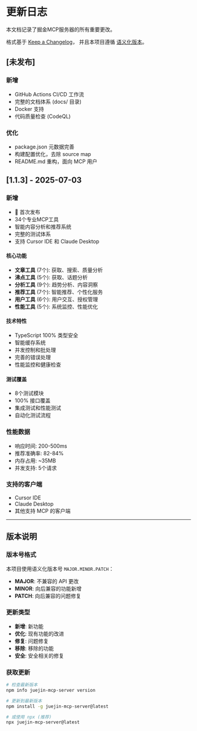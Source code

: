 # 更新日志

本文档记录了掘金MCP服务器的所有重要更改。

格式基于 [Keep a Changelog](https://keepachangelog.com/zh-CN/1.1.3/)，
并且本项目遵循 [语义化版本](https://semver.org/lang/zh-CN/)。

## [未发布]

### 新增

- GitHub Actions CI/CD 工作流
- 完整的文档体系 (docs/ 目录)
- Docker 支持
- 代码质量检查 (CodeQL)

### 优化

- package.json 元数据完善
- 构建配置优化，去除 source map
- README.md 重构，面向 MCP 用户

## [1.1.3] - 2025-07-03

### 新增

- 🎉 首次发布
- 34个专业MCP工具
- 智能内容分析和推荐系统
- 完整的测试体系
- 支持 Cursor IDE 和 Claude Desktop

#### 核心功能

- **文章工具** (7个): 获取、搜索、质量分析
- **沸点工具** (5个): 获取、话题分析
- **分析工具** (9个): 趋势分析、内容洞察
- **推荐工具** (7个): 智能推荐、个性化服务
- **用户工具** (6个): 用户交互、授权管理
- **性能工具** (5个): 系统监控、性能优化

#### 技术特性

- TypeScript 100% 类型安全
- 智能缓存系统
- 并发控制和批处理
- 完善的错误处理
- 性能监控和健康检查

#### 测试覆盖

- 8个测试模块
- 100% 接口覆盖
- 集成测试和性能测试
- 自动化测试流程

### 性能数据

- 响应时间: 200-500ms
- 推荐准确率: 82-84%
- 内存占用: ~35MB
- 并发支持: 5个请求

### 支持的客户端

- Cursor IDE
- Claude Desktop
- 其他支持 MCP 的客户端

---

## 版本说明

### 版本号格式

本项目使用语义化版本号 `MAJOR.MINOR.PATCH`：

- **MAJOR**: 不兼容的 API 更改
- **MINOR**: 向后兼容的功能新增
- **PATCH**: 向后兼容的问题修复

### 更新类型

- **新增**: 新功能
- **优化**: 现有功能的改进
- **修复**: 问题修复
- **移除**: 移除的功能
- **安全**: 安全相关的修复

### 获取更新

```bash
# 检查最新版本
npm info juejin-mcp-server version

# 更新到最新版本
npm install -g juejin-mcp-server@latest

# 或使用 npx (推荐)
npx juejin-mcp-server@latest
```
